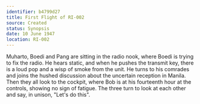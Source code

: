 ```yaml
---
identifier: b4799d27
title: First Flight of RI-002
source: Created
status: Synopsis
date: 10 June 1947
location: RI-002 
---
```


Muharto, Boedi and Pang are sitting in the radio nook, where Boedi is trying to fix the radio. He hears static, and when he pushes the transmit key, there is a loud pop and a wisp of smoke from the unit. He turns to his comrades and joins the hushed discussion about the uncertain reception in Manila. Then they all look to the cockpit, where Bob is at his fourteenth hour at the controls, showing no sign of fatigue. The three turn to look at each other and say, in unison, "Let's do this". 